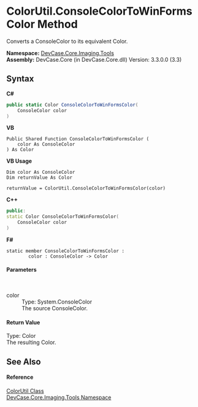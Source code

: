 # ColorUtil.ConsoleColorToWinFormsColor Method 
 

Converts a ConsoleColor to its equivalent Color.

**Namespace:**&nbsp;<a href="N_DevCase_Core_Imaging_Tools">DevCase.Core.Imaging.Tools</a><br />**Assembly:**&nbsp;DevCase.Core (in DevCase.Core.dll) Version: 3.3.0.0 (3.3)

## Syntax

**C#**<br />
``` C#
public static Color ConsoleColorToWinFormsColor(
	ConsoleColor color
)
```

**VB**<br />
``` VB
Public Shared Function ConsoleColorToWinFormsColor ( 
	color As ConsoleColor
) As Color
```

**VB Usage**<br />
``` VB Usage
Dim color As ConsoleColor
Dim returnValue As Color

returnValue = ColorUtil.ConsoleColorToWinFormsColor(color)
```

**C++**<br />
``` C++
public:
static Color ConsoleColorToWinFormsColor(
	ConsoleColor color
)
```

**F#**<br />
``` F#
static member ConsoleColorToWinFormsColor : 
        color : ConsoleColor -> Color 

```


#### Parameters
&nbsp;<dl><dt>color</dt><dd>Type: System.ConsoleColor<br />The source ConsoleColor.</dd></dl>

#### Return Value
Type: Color<br />The resulting Color.

## See Also


#### Reference
<a href="T_DevCase_Core_Imaging_Tools_ColorUtil">ColorUtil Class</a><br /><a href="N_DevCase_Core_Imaging_Tools">DevCase.Core.Imaging.Tools Namespace</a><br />